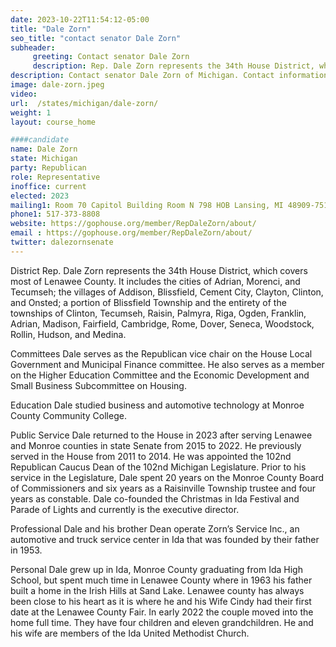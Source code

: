 ```yaml
---
date: 2023-10-22T11:54:12-05:00
title: "Dale Zorn"
seo_title: "contact senator Dale Zorn"
subheader:
     greeting: Contact senator Dale Zorn
     description: Rep. Dale Zorn represents the 34th House District, which covers most of Lenawee County. Dale serves as the Republican vice chair on the House Local Government and Municipal Finance committee.
description: Contact senator Dale Zorn of Michigan. Contact information for Dale Zorn includes email address, phone number, and mailing address.
image: dale-zorn.jpeg
video:
url:  /states/michigan/dale-zorn/
weight: 1
layout: course_home

####candidate
name: Dale Zorn
state: Michigan
party: Republican
role: Representative
inoffice: current
elected: 2023
mailing1: Room 70 Capitol Building Room N 798 HOB Lansing, MI 48909-7514
phone1: 517-373-8808
website: https://gophouse.org/member/RepDaleZorn/about/
email : https://gophouse.org/member/RepDaleZorn/about/
twitter: dalezornsenate
---
```


District
Rep. Dale Zorn represents the 34th House District, which covers most of Lenawee County. It includes the cities of Adrian, Morenci, and Tecumseh; the villages of Addison, Blissfield, Cement City, Clayton, Clinton, and Onsted; a portion of Blissfield Township and the entirety of the townships of Clinton, Tecumseh, Raisin, Palmyra, Riga, Ogden, Franklin, Adrian, Madison, Fairfield, Cambridge, Rome, Dover, Seneca, Woodstock, Rollin, Hudson, and Medina.

Committees
Dale serves as the Republican vice chair on the House Local Government and Municipal Finance committee. He also serves as a member on the Higher Education Committee and the Economic Development and Small Business Subcommittee on Housing.

Education
Dale studied business and automotive technology at Monroe County Community College.

Public Service
Dale returned to the House in 2023 after serving Lenawee and Monroe counties in state Senate from 2015 to 2022. He previously served in the House from 2011 to 2014. He was appointed the 102nd Republican Caucus Dean of the 102nd Michigan Legislature.  Prior to his service in the Legislature, Dale spent 20 years on the Monroe County Board of Commissioners and six years as a Raisinville Township trustee and four years as constable. Dale co-founded the Christmas in Ida Festival and Parade of Lights and currently is the executive director.

Professional
Dale and his brother Dean operate Zorn’s Service Inc., an automotive and truck service center in Ida that was founded by their father in 1953.

Personal
Dale grew up in Ida, Monroe County graduating from Ida High School, but spent much time in Lenawee County where in 1963 his father built a home in the Irish Hills at Sand Lake. Lenawee county has always been close to his heart as it is where he and his Wife Cindy had their first date at the Lenawee County Fair. In early 2022 the couple moved into the home full time. They have four children and eleven grandchildren. He and his wife are members of the Ida United Methodist Church.
